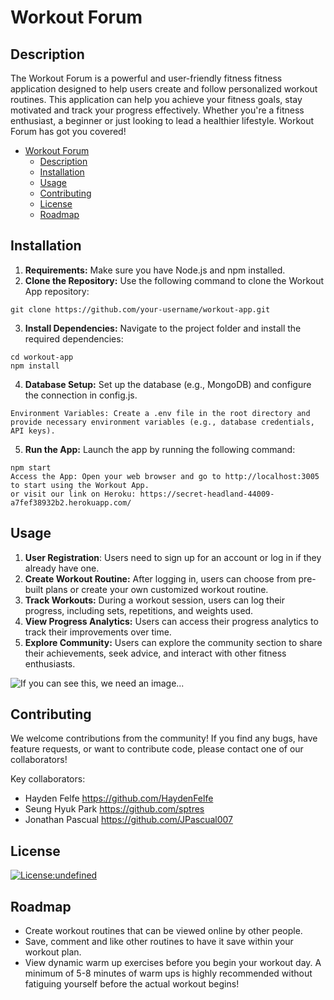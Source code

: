 # Workout Forum

## Description
The Workout Forum is a powerful and user-friendly fitness fitness application designed to help users create and follow personalized workout routines. This application can help you achieve your fitness goals, stay motivated and track your progress effectively. Whether you're a fitness enthusiast, a beginner or just looking to lead a healthier lifestyle. Workout Forum has got you covered!

- [Workout Forum](#workout-forum)
  - [Description](#description)
  - [Installation](#installation)
  - [Usage](#usage)
  - [Contributing](#contributing)
  - [License](#license)
  - [Roadmap](#roadmap)
  
## Installation
1. **Requirements:** Make sure you have Node.js and npm installed.
2. **Clone the Repository:** Use the following command to clone the Workout App repository:
```
git clone https://github.com/your-username/workout-app.git
```
3. **Install Dependencies:** Navigate to the project folder and install the required dependencies:
```
cd workout-app
npm install
```
4. **Database Setup:** Set up the database (e.g., MongoDB) and configure the connection in config.js.
```
Environment Variables: Create a .env file in the root directory and provide necessary environment variables (e.g., database credentials, API keys).
```
5. **Run the App:** Launch the app by running the following command:
```
npm start
Access the App: Open your web browser and go to http://localhost:3005 to start using the Workout App.
or visit our link on Heroku: https://secret-headland-44009-a7fef38932b2.herokuapp.com/
```
## Usage
1. **User Registration**: Users need to sign up for an account or log in if they already have one.
2. **Create Workout Routine:** After logging in, users can choose from pre-built plans or create your own customized workout routine.
3. **Track Workouts:** During a workout session, users can log their progress, including sets, repetitions, and weights used.
4. **View Progress Analytics:** Users can access their progress analytics to track their improvements over time.
5. **Explore Community:** Users can explore the community section to share their achievements, seek advice, and interact with other fitness enthusiasts.

![If you can see this, we need an image...](assets/images/screenshot.png)

## Contributing
We welcome contributions from the community! If you find any bugs, have feature requests, or want to contribute code, please contact one of our collaborators!

Key collaborators:
- Hayden Felfe     <https://github.com/HaydenFelfe>
- Seung Hyuk Park  <https://github.com/sptres>
- Jonathan Pascual <https://github.com/JPascual007>

## License
[![License:undefined](https://img.shields.io/badge/License-MIT-yellow.svg)](https://opensource.org/licenses/mit)

## Roadmap 
- Create workout routines that can be viewed online by other people.
- Save, comment and like other routines to have it save within your workout plan.
- View dynamic warm up exercises before you begin your workout day. A minimum of 5-8 minutes of warm ups is highly recommended without fatiguing yourself before the actual workout begins!
